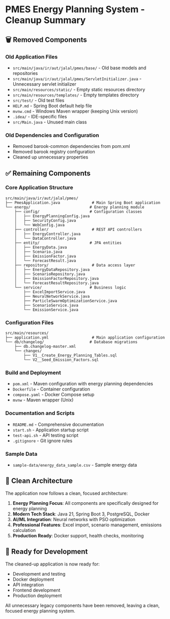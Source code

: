 # PMES Energy Planning System - Cleanup Summary

## 🗑️ Removed Components

### Old Application Files
- `src/main/java/ir/aut/jalal/pmes/base/` - Old base models and repositories
- `src/main/java/ir/aut/jalal/pmes/ServletInitializer.java` - Unnecessary servlet initializer
- `src/main/resources/static/` - Empty static resources directory
- `src/main/resources/templates/` - Empty templates directory
- `src/test/` - Old test files
- `HELP.md` - Spring Boot default help file
- `mvnw.cmd` - Windows Maven wrapper (keeping Unix version)
- `.idea/` - IDE-specific files
- `src/Main.java` - Unused main class

### Old Dependencies and Configuration
- Removed barook-common dependencies from pom.xml
- Removed barook registry configuration
- Cleaned up unnecessary properties

## ✅ Remaining Components

### Core Application Structure
```
src/main/java/ir/aut/jalal/pmes/
├── PmesApplication.java              # Main Spring Boot application
└── energy/                          # Energy planning module
    ├── config/                      # Configuration classes
    │   ├── EnergyPlanningConfig.java
    │   ├── SecurityConfig.java
    │   └── WebConfig.java
    ├── controller/                   # REST API controllers
    │   ├── EnergyController.java
    │   └── DataController.java
    ├── entity/                      # JPA entities
    │   ├── EnergyData.java
    │   ├── Scenario.java
    │   ├── EmissionFactor.java
    │   └── ForecastResult.java
    ├── repository/                   # Data access layer
    │   ├── EnergyDataRepository.java
    │   ├── ScenarioRepository.java
    │   ├── EmissionFactorRepository.java
    │   └── ForecastResultRepository.java
    └── service/                     # Business logic
        ├── ExcelImportService.java
        ├── NeuralNetworkService.java
        ├── ParticleSwarmOptimizationService.java
        ├── ScenarioService.java
        └── EmissionService.java
```

### Configuration Files
```
src/main/resources/
├── application.yml                   # Main application configuration
└── db/changelog/                    # Database migrations
    ├── db.changelog-master.xml
    └── changes/
        ├── V1__Create_Energy_Planning_Tables.sql
        └── V2__Seed_Emission_Factors.sql
```

### Build and Deployment
- `pom.xml` - Maven configuration with energy planning dependencies
- `Dockerfile` - Container configuration
- `compose.yaml` - Docker Compose setup
- `mvnw` - Maven wrapper (Unix)

### Documentation and Scripts
- `README.md` - Comprehensive documentation
- `start.sh` - Application startup script
- `test-api.sh` - API testing script
- `.gitignore` - Git ignore rules

### Sample Data
- `sample-data/energy_data_sample.csv` - Sample energy data

## 🎯 Clean Architecture

The application now follows a clean, focused architecture:

1. **Energy Planning Focus**: All components are specifically designed for energy planning
2. **Modern Tech Stack**: Java 21, Spring Boot 3, PostgreSQL, Docker
3. **AI/ML Integration**: Neural networks with PSO optimization
4. **Professional Features**: Excel import, scenario management, emissions calculation
5. **Production Ready**: Docker support, health checks, monitoring

## 🚀 Ready for Development

The cleaned-up application is now ready for:
- Development and testing
- Docker deployment
- API integration
- Frontend development
- Production deployment

All unnecessary legacy components have been removed, leaving a clean, focused energy planning system. 